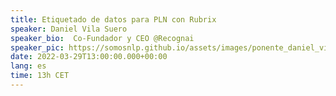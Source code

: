 ```yaml
---
title: Etiquetado de datos para PLN con Rubrix
speaker: Daniel Vila Suero
speaker_bio:  Co-Fundador y CEO @Recognai
speaker_pic: https://somosnlp.github.io/assets/images/ponente_daniel_vila.jpg
date: 2022-03-29T13:00:00.000+00:00
lang: es
time: 13h CET
---
```


<EventSummary
    description="En este taller práctico mostraremos como usar Rubrix para construir y mejorar datos de entrenamiento para PLN, a partir de ejemplos prácticos de clasificación de texto y reconocimiento de entidades nombradas, en Español. ¿Qué es Rubrix? 👉 https://github.com/recognai/rubrix"
    poster="https://somosnlp.github.io/assets/images/evento_daniel.png"
    video="https://www.youtube.com/embed/UR6MHBbPA3g"
    name="Daniel Vila Suero"
    twitter="https://twitter.com/dvilasuero"
    linkedin="https://www.linkedin.com/in/daniel-vila-suero-484b6b45/"
    bio="Daniel es co-fundador y CEO de Recognai, una startup nacida en España y creadora de Rubrix, la herramienta open-source para PLN centrado en los datos."
    lista="https://somosnlp.org/hackathon#charlas-y-talleres"
/>